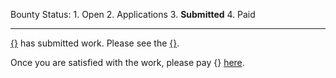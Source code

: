 Bounty Status: 1. Open 2. Applications 3. **Submitted** 4. Paid

-----

[{}]({}) has submitted work. Please see the [{}]({}).

Once you are satisfied with the work, please pay {} [here](https://localhost:3000/{}/{}/{}).

